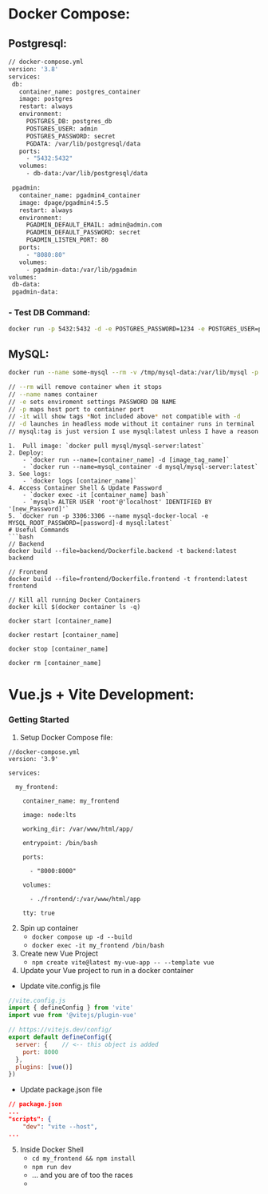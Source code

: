 # Docker Compose:


## Postgresql:
```bash
// docker-compose.yml
version: '3.8'
services:
 db:
   container_name: postgres_container
   image: postgres
   restart: always
   environment:
     POSTGRES_DB: postgres_db
     POSTGRES_USER: admin
     POSTGRES_PASSWORD: secret
     PGDATA: /var/lib/postgresql/data
   ports:
     - "5432:5432"
   volumes:
     - db-data:/var/lib/postgresql/data

 pgadmin:
   container_name: pgadmin4_container
   image: dpage/pgadmin4:5.5
   restart: always
   environment:
     PGADMIN_DEFAULT_EMAIL: admin@admin.com
     PGADMIN_DEFAULT_PASSWORD: secret
     PGADMIN_LISTEN_PORT: 80
   ports:
     - "8080:80"
   volumes:
     - pgadmin-data:/var/lib/pgadmin
volumes:
 db-data:
 pgadmin-data:
```
### - Test DB Command:
```bash
docker run -p 5432:5432 -d -e POSTGRES_PASSWORD=1234 -e POSTGRES_USER=postgres -e POSTGRES_DB=test postgres
```

## MySQL:

```bash
docker run --name some-mysql --rm -v /tmp/mysql-data:/var/lib/mysql -p 3306:3306 -e MYSQL_ROOT_PASSWORD=hardPass123! -e MYSQL_DATABASE=someDbName -d mysql:tag 

// --rm will remove container when it stops
// --name names container
// -e sets enviroment settings PASSWORD DB NAME
// -p maps host port to container port
// -it will show tags *Not included above* not compatible with -d
// -d launches in headless mode without it container runs in terminal
// mysql:tag is just version I use mysql:latest unless I have a reason
``` 

```
1.  Pull image: `docker pull mysql/mysql-server:latest` 
2. Deploy:
	- `docker run --name=[container_name] -d [image_tag_name]`
	- `docker run --name=mysql_container -d mysql/mysql-server:latest`
3. See logs:
	- `docker logs [container_name]`
4. Access Container Shell & Update Password
	- `docker exec -it [container_name] bash`
	- `mysql> ALTER USER 'root'@'localhost' IDENTIFIED BY '[new_Password]'` 
5. `docker run -p 3306:3306 --name mysql-docker-local -e MYSQL_ROOT_PASSWORD=[password]-d mysql:latest`
# Useful Commands
```bash
// Backend 
docker build --file=backend/Dockerfile.backend -t backend:latest backend 

// Frontend
docker build --file=frontend/Dockerfile.frontend -t frontend:latest frontend

// Kill all running Docker Containers
docker kill $(docker container ls -q)

docker start [container_name]

docker restart [container_name]

docker stop [container_name]

docker rm [container_name]
```


# Vue.js + Vite Development:
### Getting Started
1.  Setup Docker Compose file: 
```
//docker-compose.yml
version: '3.9'

services:

  my_frontend:

    container_name: my_frontend

    image: node:lts

    working_dir: /var/www/html/app/

    entrypoint: /bin/bash

    ports:

      - "8000:8000"

    volumes:

      - ./frontend/:/var/www/html/app

    tty: true
```
2.  Spin up container
	- `docker compose up -d --build`
	- `docker exec -it my_frontend /bin/bash`
3. Create new Vue Project
	- `npm create vite@latest my-vue-app -- --template vue`
4. Update your Vue project to run in a docker container
- Update vite.config.js file
```js
//vite.config.js
import { defineConfig } from 'vite'
import vue from '@vitejs/plugin-vue'

// https://vitejs.dev/config/
export default defineConfig({
  server: {    // <-- this object is added
    port: 8000
  },
  plugins: [vue()]
})
```
- Update package.json file
```json
// package.json
...
"scripts": {
    "dev": "vite --host",
...
```
5. Inside Docker Shell
	- `cd my_frontend && npm install`
	- `npm run dev` 
	- ... and you are of too the races
	- 